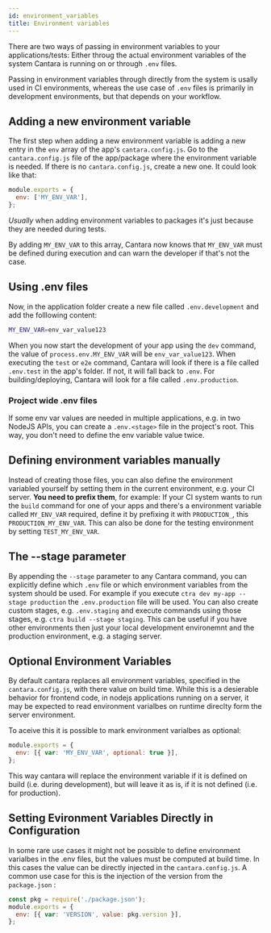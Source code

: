 ```yaml
---
id: environment_variables
title: Environment variables
---
```


There are two ways of passing in environment variables to your applications/tests:
Either throug the actual environment variables of the system Cantara is running on or through `.env` files.

Passing in environment variables through directly from the system is usally used in CI environments, whereas the use case of `.env` files is primarily in development environments, but that depends on your workflow.

## Adding a new environment variable

The first step when adding a new environment variable is adding a new entry in the `env` array of the app's `cantara.config.js`. Go to the `cantara.config.js` file of the app/package where the environment variable is needed. If there is no `cantara.config.js`, create a new one. It could look like that:

```javascript
module.exports = {
  env: ['MY_ENV_VAR'],
};
```

_Usually_ when adding environment variables to packages it's just because they are needed during tests.

By adding `MY_ENV_VAR` to this array, Cantara now knows that `MY_ENV_VAR` must be defined during execution and can warn the developer if that's not the case.

## Using .env files

Now, in the application folder create a new file called `.env.development` and add the folllowing content:

```bash
MY_ENV_VAR=env_var_value123
```

When you now start the development of your app using the `dev` command, the value of `process.env.MY_ENV_VAR` will be `env_var_value123`. When executing the `test` or `e2e` command, Cantara will look if there is a file called `.env.test` in the app's folder. If not, it will fall back to `.env`. For building/deploying, Cantara will look for a file called `.env.production`.

### Project wide .env files

If some env var values are needed in multiple applications, e.g. in two NodeJS APIs, you can create a `.env.<stage>` file in the project's root. This way, you don't need to define the env variable value twice.

## Defining environment variables manually

Instead of creating those files, you can also define the environment variabled yourself by setting them in the current environment, e.g. your CI server. **You need to prefix them**, for example: If your CI system wants to run the `build` command for one of your apps and there's a environment variable called `MY_ENV_VAR` required, define it by prefixing it with `PRODUCTION_`, this `PRODUCTION_MY_ENV_VAR`. This can also be done for the testing environment by setting `TEST_MY_ENV_VAR`.

## The --stage parameter

By appending the `--stage` parameter to any Cantara command, you can explicitly define which `.env` file or which environment variables from the system should be used. For example if you execute `ctra dev my-app --stage production` the `.env.production` file will be used. You can also create custom stages, e.g. `.env.staging` and execute commands using those stages, e.g. `ctra build --stage staging`. This can be useful if you have other environments then just your local development environemnt and the production environment, e.g. a staging server.

## Optional Environment Variables

By default cantara replaces all environment variables, specified in the `cantara.config.js`, with there value on build time. While this is a desierable behavior for frontend code, in nodejs applications running on a server, it may be expected to read environment varialbes on runtime direclty form the server environment.

To aceive this it is possible to mark environment varialbes as optional:

```javascript
module.exports = {
  env: [{ var: 'MY_ENV_VAR', optional: true }],
};
```

This way cantara will replace the environment variable if it is defined on build (i.e. during development), but will leave it as is, if it is not defined (i.e. for production).

## Setting Evironment Variables Directly in Configuration

In some rare use cases it might not be possible to define environment varialbes in the .env files, but the values must be computed at build time. In this cases the value can be directly injected in the `cantara.config.js`. A common use case for this is the injection of the version from the `package.json` :

```javascript
const pkg = require('./package.json');
module.exports = {
  env: [{ var: 'VERSION', value: pkg.version }],
};
```
